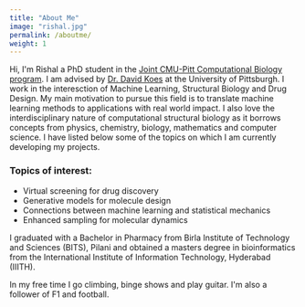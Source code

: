 ```yaml
---
title: "About Me"
image: "rishal.jpg"
permalink: /aboutme/
weight: 1
---
```


Hi, I'm Rishal a PhD student in the [Joint CMU-Pitt Computational Biology program](https://www.compbio.cmu.edu/). I am advised by [Dr. David Koes](https://bits.csb.pitt.edu/) at the University of Pittsburgh. I work in the interesction of Machine Learning, Structural Biology and Drug Design. My main motivation to pursue this field is to translate machine learning methods to applications with real world impact. I also love the interdisciplinary nature of computational structural biology as it borrows concepts from physics, chemistry, biology, mathematics and computer science. I have listed below some of the topics on which I am currently developing my projects.

### Topics of interest:

* Virtual screening for drug discovery
* Generative models for molecule design
* Connections between machine learning and statistical mechanics
* Enhanced sampling for molecular dynamics

I graduated with a Bachelor in Pharmacy from Birla Institute of Technology and Sciences (BITS), Pilani and obtained a masters degree in bioinformatics from the International Institute of Information Technology, Hyderabad (IIITH).

In my free time I go climbing, binge shows and play guitar. I'm also a follower of F1 and football. 


